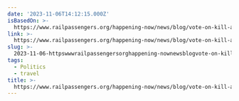 ```yaml
---
date: '2023-11-06T14:12:15.000Z'
isBasedOn: >-
  https://www.railpassengers.org/happening-now/news/blog/vote-on-kill-amtrak-bill-delayed-until-next-week/
link: >-
  https://www.railpassengers.org/happening-now/news/blog/vote-on-kill-amtrak-bill-delayed-until-next-week/
slug: >-
  2023-11-06-httpswwwrailpassengersorghappening-nownewsblogvote-on-kill-amtrak-bill-delayed-until-next-week
tags:
  - Politics
  - travel
title: >-
  https://www.railpassengers.org/happening-now/news/blog/vote-on-kill-amtrak-bill-delayed-until-next-week/
---
```


